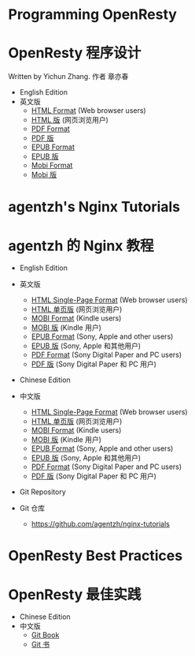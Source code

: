 <!---
    @title         eBooks
    @creator       Zoom Quiet
    @created       2012-05-29 14:21 GMT
    @modifier      Zoom Quiet
    @modifier_link
    @modified      2012-05-29 14:22 GMT
    @changes       2
--->
# Programming OpenResty
# OpenResty 程序设计

Written by Yichun Zhang.
作者 章亦春

* English Edition
* 英文版
    * [HTML Format](https://openresty.gitbooks.io/programming-openresty/content/) (Web browser users)
    * [HTML 版](https://openresty.gitbooks.io/programming-openresty/content/) (网页浏览用户)
    * [PDF Format](https://www.gitbook.com/download/pdf/book/openresty/programming-openresty)
    * [PDF 版](https://www.gitbook.com/download/pdf/book/openresty/programming-openresty)
    * [EPUB Format](https://www.gitbook.com/download/epub/book/openresty/programming-openresty)
    * [EPUB 版](https://www.gitbook.com/download/epub/book/openresty/programming-openresty)
    * [Mobi Format](https://www.gitbook.com/download/mobi/book/openresty/programming-openresty)
    * [Mobi  版](https://www.gitbook.com/download/mobi/book/openresty/programming-openresty)

# agentzh's Nginx Tutorials
# agentzh 的 Nginx 教程

* English Edition
* 英文版
    * [HTML Single-Page Format](https://openresty.org/download/agentzh-nginx-tutorials-enuk.html) (Web browser users)
    * [HTML 单页版](https://openresty.org/download/agentzh-nginx-tutorials-enuk.html) (网页浏览用户)
    * [MOBI Format](https://openresty.org/download/agentzh-nginx-tutorials-enuk.mobi) (Kindle users)
    * [MOBI 版](https://openresty.org/download/agentzh-nginx-tutorials-enuk.mobi) (Kindle 用户)
    * [EPUB Format](https://openresty.org/download/agentzh-nginx-tutorials-enuk.epub) (Sony, Apple and other users)
    * [EPUB 版](https://openresty.org/download/agentzh-nginx-tutorials-enuk.epub) (Sony, Apple 和其他用户)
    * [PDF Format](https://openresty.org/download/agentzh-nginx-tutorials-enuk.pdf) (Sony Digital Paper and PC users)
    * [PDF 版](https://openresty.org/download/agentzh-nginx-tutorials-enuk.pdf) (Sony Digital Paper 和 PC 用户)

* Chinese Edition
* 中文版
    * [HTML Single-Page Format](https://openresty.org/download/agentzh-nginx-tutorials-zhcn.html) (Web browser users)
    * [HTML 单页版](https://openresty.org/download/agentzh-nginx-tutorials-zhcn.html) (网页浏览用户)
    * [MOBI Format](https://openresty.org/download/agentzh-nginx-tutorials-zhcn.mobi) (Kindle users)
    * [MOBI 版](https://openresty.org/download/agentzh-nginx-tutorials-zhcn.mobi) (Kindle 用户)
    * [EPUB Format](https://openresty.org/download/agentzh-nginx-tutorials-zhcn.epub) (Sony, Apple and other users)
    * [EPUB 版](https://openresty.org/download/agentzh-nginx-tutorials-zhcn.epub) (Sony, Apple 和其他用户)
    * [PDF Format](https://openresty.org/download/agentzh-nginx-tutorials-zhcn.pdf) (Sony Digital Paper and PC users)
    * [PDF 版](https://openresty.org/download/agentzh-nginx-tutorials-zhcn.pdf) (Sony Digital Paper 和 PC 用户)
    
* Git Repository
* Git 仓库
    * https://github.com/agentzh/nginx-tutorials

# OpenResty Best Practices
# OpenResty 最佳实践

* Chinese Edition
* 中文版
    * [Git Book](https://www.gitbook.com/book/moonbingbing/openresty-best-practices/details)
    * [Git 书](https://www.gitbook.com/book/moonbingbing/openresty-best-practices/details)
